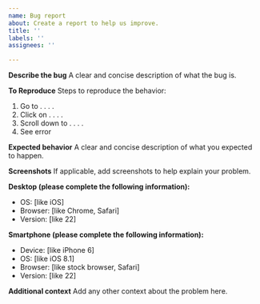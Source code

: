 ```yaml
---
name: Bug report
about: Create a report to help us improve.
title: ''
labels: ''
assignees: ''

---
```


**Describe the bug**
A clear and concise description of what the bug is.

**To Reproduce**
Steps to reproduce the behavior:

1. Go to . . . .
2. Click on . . . .
3. Scroll down to . . . .
4. See error

**Expected behavior**
A clear and concise description of what you expected to happen.

**Screenshots**
If applicable, add screenshots to help explain your problem.

**Desktop (please complete the following information):**

- OS: [like iOS]
- Browser: [like Chrome, Safari]
- Version: [like 22]

**Smartphone (please complete the following information):**

- Device: [like iPhone 6]
- OS: [like iOS 8.1]
- Browser: [like stock browser, Safari]
- Version: [like 22]

**Additional context**
Add any other context about the problem here.
